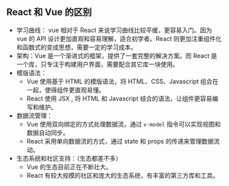 ## React 和 Vue 的区别
- 学习曲线： vue 相对于 React 来说学习曲线比较平缓，更容易入门。因为 vue 的 API 设计更加直观和容易理解，适合初学者。React 则更加注重组件化和函数式的变成思想，需要一定的学习成本。
- 架构：Vue 是一个渐进式的框架，提供了一套完整的解决方案。而 React 是一个库，只专注于构建用户界面，需要配合其它库一块使用。
- 模版语法：
  - Vue 使用基于 HTML 的模版语法，将 HTML、CSS、Javascript 组合在一起，使得组件更直观易懂。
  - React 使用 JSX , 将 HTML 和 Javascript 结合的语法，让组件更容易编写和维护。
- 数据流管理：
  - Vue 使用双向绑定的方式处理数据流，通过 `v-model` 指令可以实现视图和数据自动同步。
  - React 采用单向数据流的方式，通过 state 和 props 的传递来管理数据流动。
- 生态系统和社区支持：（生态都差不多）
  - Vue 的生态目前正在不断壮大。
  - React 有较大规模的社区和庞大的生态系统，有丰富的第三方库和工具。